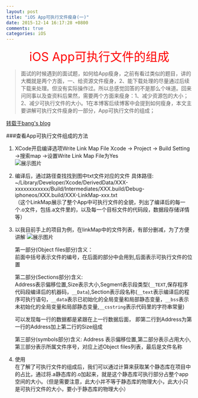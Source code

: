 ```yaml
---
layout: post
title: "iOS App可执行文件瘦身(一)"
date: 2015-12-14 16:17:28 +0800
comments: true
categories: iOS
---
```

<div class="text" style="text-align:center;"><font size=6 color=red>iOS App可执行文件的组成</font></div>

> 面试的时候遇到的面试题，如何给App瘦身，之前有看过类似的题目，讲的大概就是两个方面，一、给资源文件瘦身，2、能下载处理的尽量通过后续下载来处理。但没有实际操作过。所以总感觉回答的不是那么个味道。回来问同事以及查资料后果然，需要两个方面来瘦身：1、减少资源包的大小；2、减少可执行文件的大小。1在本博客后续博客中会提到如何瘦身，本文主要讲解可执行文件瘦身的一部分，App可执行文件的组成；

<!--more-->

[转载于bang's blog ](http://blog.cnbang.net/tech/2296/)

###查看App可执行文件组成的方法
1. XCode开启编译选项Write Link Map File
Xcode -> Project -> Build Setting ->搜索map ->设置Write Link Map File为Yes  
![展示图片](http://7xopon.com1.z0.glb.clouddn.com/2015121401.png)

2. 编译后，通过路径查找找到图中txt文件对应的文件
   具体路径: ~/Library/Developer/Xcode/DerivedData/XXX-xxxxxxxxxxxx/Build/Intermediates/XXX.build/Debug-iphoneos/XXX.build/XXX-LinkMap-xxx.txt  
   （这个LinkMap展示了整个App中可执行文件的全貌，列出了编译后的每一个.o文件，包括.a文件里的，以及每一个目标文件的代码段，数据段存储详情等）
   
3. 以我目前手上的项目为例，在linkMap中的文件列表，有部分删减，为了方便讲解
![展示图片](http://7xopon.com1.z0.glb.clouddn.com/2015121402.png)

	第一部分(Object files部分)含义：  
	前面中括号表示文件的编号，在后面的部分中会用到,后面表示可执行文件的位置
	
	第二部分(Sections部分)含义:  
	Address表示偏移位置,Size表示大小,Segment表示段类型(`__TEXT`,保存程序代码段编译后的机器码，`__Data`),Section表示段名称(`__text`表示编译后的程序可执行语句，`__data`表示已初始化的全局变量和局部静态变量，`__bss`表示未初始化的全局变量和局部静态变量,`__csstring`表示代码里的字符串常量)
	
	可以发现每一行的数据都是紧跟在上一行数据后面， 即第二行到Address为第一行的Address加上第二行的Size组成
	
	第三部分(symbols部分)含义: 
	Address 表示偏移位置,第二部分表示占用大小,第三部分表示所属文件序号，对应上述Object files列表，最后是文件名称
	
4. 使用  
	在了解了可执行文件的组成后，我们可以通过计算来获取某个静态库在项目中的占比，通过将.a静态库的.o加起来，就是这个静态库可执行部分占整个app空间的大小。（但是需要注意，此大小并不等于静态库的物理大小，此大小只是可执行文件的大小，要小于静态库的物理大小）

	
	
	